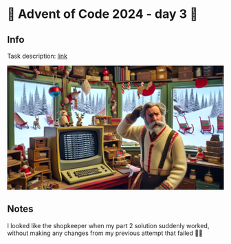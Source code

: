 # 🎄 Advent of Code 2024 - day 3 🎄

## Info

Task description: [link](https://adventofcode.com/2024/day/3)

![](./shopkeeper.png)

## Notes

I looked like the shopkeeper when my part 2 solution suddenly worked, without making any changes from my previous attempt that failed 🤷‍♂️